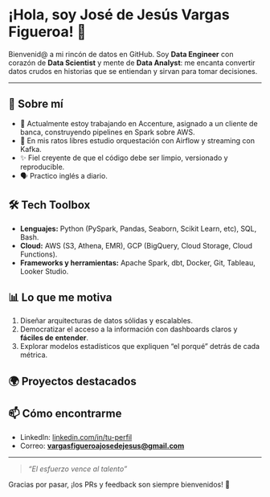 # ¡Hola, soy José de Jesús Vargas Figueroa! 👋

Bienvenid@ a mi rincón de datos en GitHub. Soy **Data Engineer** con corazón de **Data Scientist** y mente de **Data Analyst**: me encanta convertir datos crudos en historias que se entiendan y sirvan para tomar decisiones.

---

## 🚀 Sobre mí

* 🔭 Actualmente estoy trabajando en Accenture, asignado a un cliente de banca, construyendo pipelines en Spark sobre AWS.
* 🌱 En mis ratos libres estudio orquestación con Airflow y streaming con Kafka.
* ✨ Fiel creyente de que el código debe ser limpio, versionado y reproducible.
* 🗣️ Practico inglés a diario.

## 🛠️ Tech Toolbox

* **Lenguajes:** Python (PySpark, Pandas, Seaborn, Scikit Learn, etc), SQL, Bash.
* **Cloud:** AWS (S3, Athena, EMR), GCP (BigQuery, Cloud Storage, Cloud Functions).
* **Frameworks y herramientas:** Apache Spark, dbt, Docker, Git, Tableau, Looker Studio.

## 📊 Lo que me motiva

1. Diseñar arquitecturas de datos sólidas y escalables.
2. Democratizar el acceso a la información con dashboards claros y **fáciles de entender**.
3. Explorar modelos estadísticos que expliquen “el porqué” detrás de cada métrica.

## 🌍 Proyectos destacados



## 📫 Cómo encontrarme

* LinkedIn: [linkedin.com/in/tu-perfil](https://www.linkedin.com/in/jesusvargasfig/)
* Correo: **vargasfigueroajosedejesus@gmail.com**

---

> *“El esfuerzo vence al talento”*

Gracias por pasar, ¡los PRs y feedback son siempre bienvenidos! 🙌
